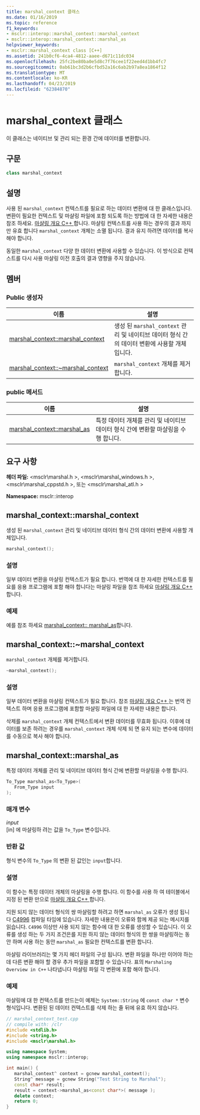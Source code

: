 ```yaml
---
title: marshal_context 클래스
ms.date: 01/16/2019
ms.topic: reference
f1_keywords:
- msclr::interop::marshal_context::marshal_context
- msclr::interop::marshal_context::marshal_as
helpviewer_keywords:
- msclr::marshal_context class [C++]
ms.assetid: 241b0cf6-4ca4-4812-aaee-d671c11dc034
ms.openlocfilehash: 25fc2be80ba0e5d8c7f76cee1f22eed4d1bb4fc7
ms.sourcegitcommit: 0ab61bc3d2b6cfbd52a16c6ab2b97a8ea1864f12
ms.translationtype: MT
ms.contentlocale: ko-KR
ms.lasthandoff: 04/23/2019
ms.locfileid: "62384870"
---
```

# <a name="marshalcontext-class"></a>marshal_context 클래스

이 클래스는 네이티브 및 관리 되는 환경 간에 데이터를 변환합니다.

## <a name="syntax"></a>구문

```cpp
class marshal_context
```

## <a name="remarks"></a>설명

사용 된 `marshal_context` 컨텍스트를 필요로 하는 데이터 변환에 대 한 클래스입니다. 변환이 필요한 컨텍스트 및 마샬링 파일에 포함 되도록 하는 방법에 대 한 자세한 내용은 참조 하세요. [마샬링 개요 C++ ](../dotnet/overview-of-marshaling-in-cpp.md)합니다. 마샬링 컨텍스트를 사용 하는 경우의 결과 까지만 유효 합니다 `marshal_context` 개체는 소멸 됩니다. 결과 유지 하려면 데이터를 복사 해야 합니다.

동일한 `marshal_context` 다양 한 데이터 변환에 사용할 수 있습니다. 이 방식으로 컨텍스트를 다시 사용 마샬링 이전 호출의 결과 영향을 주지 않습니다.

## <a name="members"></a>멤버

### <a name="public-constructors"></a>Public 생성자

|이름|설명| 
|---------|-----------| 
|[marshal_context::marshal_context](#marshal-context)|생성 된 `marshal_context` 관리 및 네이티브 데이터 형식 간의 데이터 변환에 사용할 개체입니다.| 
|[marshal_context::~marshal_context](#tilde-marshal-context)|`marshal_context` 개체를 제거합니다.| 

### <a name="public-methods"></a>public 메서드

|이름|설명| 
|---------|-----------| 
|[marshal_context::marshal_as](#marshal-as)|특정 데이터 개체를 관리 및 네이티브 데이터 형식 간에 변환할 마샬링을 수행 합니다.| 


## <a name="requirements"></a>요구 사항

**헤더 파일:** \<msclr\marshal.h >, \<msclr\marshal_windows.h >, \<msclr\marshal_cppstd.h >, 또는 \<msclr\marshal_atl.h >

**Namespace:** msclr::interop

## <a name="marshal-context"></a>marshal_context::marshal_context

생성 된 `marshal_context` 관리 및 네이티브 데이터 형식 간의 데이터 변환에 사용할 개체입니다.

```cpp
marshal_context();
```

### <a name="remarks"></a>설명

일부 데이터 변환을 마샬링 컨텍스트가 필요 합니다. 번역에 대 한 자세한 컨텍스트를 필요를 응용 프로그램에 포함 해야 합니다는 마샬링 파일을 참조 하세요 [마샬링 개요 C++ ](../dotnet/overview-of-marshaling-in-cpp.md)합니다.

### <a name="example"></a>예제

예를 참조 하세요 [marshal_context:: marshal_as](../dotnet/marshal-context-marshal-as.md)합니다.


## <a name="tilde-marshal-context"></a>marshal_context::~marshal_context

`marshal_context` 개체를 제거합니다.

```cpp
~marshal_context();
```

### <a name="remarks"></a>설명

일부 데이터 변환을 마샬링 컨텍스트가 필요 합니다. 참조 [마샬링 개요 C++ ](../dotnet/overview-of-marshaling-in-cpp.md) 는 번역 컨텍스트 하며 응용 프로그램에 포함할 마샬링 파일에 대 한 자세한 내용은 합니다.

삭제를 `marshal_context` 개체 컨텍스트에서 변환 데이터를 무효화 됩니다. 이후에 데이터를 보존 하려는 경우를 `marshal_context` 개체 삭제 되 면 유지 되는 변수에 데이터를 수동으로 복사 해야 합니다.

## <a name="marshal-as"></a>marshal_context::marshal_as

특정 데이터 개체를 관리 및 네이티브 데이터 형식 간에 변환할 마샬링을 수행 합니다.

```cpp
To_Type marshal_as<To_Type>(
   From_Type input
);
```

### <a name="parameters"></a>매개 변수

*input*<br/>
[in] 에 마샬링하 려는 값을 `To_Type` 변수입니다.

### <a name="return-value"></a>반환 값

형식 변수의 `To_Type` 의 변환 된 값인는 `input`합니다.

### <a name="remarks"></a>설명

이 함수는 특정 데이터 개체의 마샬링을 수행 합니다. 이 함수를 사용 하 여 테이블에서 지정 된 변환 만으로 [마샬링 개요 C++ ](../dotnet/overview-of-marshaling-in-cpp.md)합니다.

지원 되지 않는 데이터 형식의 쌍 마샬링할 하려고 하면 `marshal_as` 오류가 생성 됩니다 [C4996](../error-messages/compiler-warnings/compiler-warning-level-3-c4996.md) 컴파일 타임에 있습니다. 자세한 내용은이 오류와 함께 제공 되는 메시지를 읽습니다. `C4996` 이상만 사용 되지 않는 함수에 대 한 오류를 생성할 수 있습니다. 이 오류를 생성 하는 두 가지 조건은를 지원 하지 않는 데이터 형식의 한 쌍을 마샬링하는 동안 하며 사용 하는 동안 `marshal_as` 필요한 컨텍스트를 변환 합니다.

마샬링 라이브러리는 몇 가지 헤더 파일의 구성 됩니다. 변환 파일을 하나만 이어야 하는데 다른 변환 해야 할 경우 추가 파일을 포함할 수 있습니다. 표의 `Marshaling Overview in C++` 나타냅니다 마샬링 파일 각 변환에 포함 해야 합니다.

### <a name="example"></a>예제

마샬링에 대 한 컨텍스트를 만드는이 예제는 `System::String` 에 `const char *` 변수 형식입니다. 변환된 된 데이터 컨텍스트를 삭제 하는 줄 뒤에 유효 하지 않습니다.

```cpp
// marshal_context_test.cpp
// compile with: /clr
#include <stdlib.h>
#include <string.h>
#include <msclr\marshal.h>

using namespace System;
using namespace msclr::interop;

int main() {
   marshal_context^ context = gcnew marshal_context();
   String^ message = gcnew String("Test String to Marshal");
   const char* result;
   result = context->marshal_as<const char*>( message );
   delete context;
   return 0;
}
```